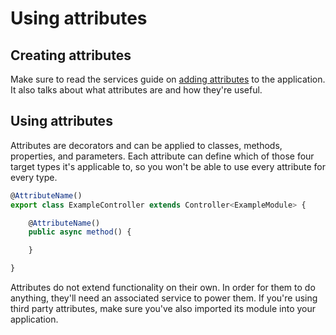 # Using attributes

## Creating attributes

Make sure to read the services guide on [adding attributes](../services/adding-attributes.md) to the application. It
also talks about what attributes are and how they're useful.

## Using attributes

Attributes are decorators and can be applied to classes, methods, properties, and parameters. Each attribute can
define which of those four target types it's applicable to, so you won't be able to use every attribute for every type.

```ts
@AttributeName()
export class ExampleController extends Controller<ExampleModule> {

	@AttributeName()
	public async method() {

	}

}
```

Attributes do not extend functionality on their own. In order for them to do anything, they'll need an associated
service to power them. If you're using third party attributes, make sure you've also imported its module into your
application.
